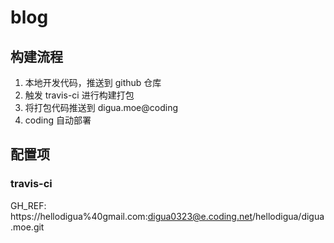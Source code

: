 # blog

## 构建流程

1. 本地开发代码，推送到 github 仓库
2. 触发 travis-ci 进行构建打包
3. 将打包代码推送到 digua.moe@coding
4. coding 自动部署

## 配置项

### travis-ci

GH_REF: https://hellodigua%40gmail.com:digua0323@e.coding.net/hellodigua/digua.moe.git

